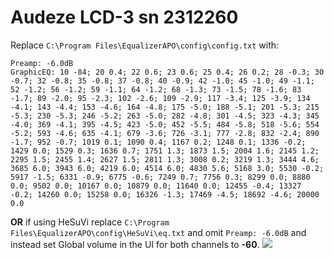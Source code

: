 # Audeze LCD-3 sn 2312260
Replace `C:\Program Files\EqualizerAPO\config\config.txt` with:
```
Preamp: -6.0dB
GraphicEQ: 10 -84; 20 0.4; 22 0.6; 23 0.6; 25 0.4; 26 0.2; 28 -0.3; 30 -0.7; 32 -0.8; 35 -0.8; 37 -0.8; 40 -0.9; 42 -1.0; 45 -1.0; 49 -1.1; 52 -1.2; 56 -1.2; 59 -1.1; 64 -1.2; 68 -1.3; 73 -1.5; 78 -1.6; 83 -1.7; 89 -2.0; 95 -2.3; 102 -2.6; 109 -2.9; 117 -3.4; 125 -3.9; 134 -4.1; 143 -4.4; 153 -4.6; 164 -4.8; 175 -5.0; 188 -5.1; 201 -5.3; 215 -5.3; 230 -5.3; 246 -5.2; 263 -5.0; 282 -4.8; 301 -4.5; 323 -4.3; 345 -4.0; 369 -4.1; 395 -4.5; 423 -5.0; 452 -5.5; 484 -5.8; 518 -5.6; 554 -5.2; 593 -4.6; 635 -4.1; 679 -3.6; 726 -3.1; 777 -2.8; 832 -2.4; 890 -1.7; 952 -0.7; 1019 0.1; 1090 0.4; 1167 0.2; 1248 0.1; 1336 -0.2; 1429 0.0; 1529 0.3; 1636 0.7; 1751 1.3; 1873 1.5; 2004 1.6; 2145 1.2; 2295 1.5; 2455 1.4; 2627 1.5; 2811 1.3; 3008 0.2; 3219 1.3; 3444 4.6; 3685 6.0; 3943 6.0; 4219 6.0; 4514 6.0; 4830 5.6; 5168 3.0; 5530 -0.2; 5917 -1.5; 6331 -0.9; 6775 -0.6; 7249 0.7; 7756 0.3; 8299 0.0; 8880 0.0; 9502 0.0; 10167 0.0; 10879 0.0; 11640 0.0; 12455 -0.4; 13327 -0.2; 14260 0.0; 15258 0.0; 16326 -1.3; 17469 -4.5; 18692 -4.6; 20000 0.0
```
**OR** if using HeSuVi replace `C:\Program Files\EqualizerAPO\config\HeSuVi\eq.txt` and omit `Preamp: -6.0dB` and instead set Global volume in the UI for both channels to **-60**.
![](https://raw.githubusercontent.com/jaakkopasanen/AutoEq/master/results/Innerfidelity%202017/innerfidelity/onear/Audeze%20LCD-3%20sn%202312260/Audeze%20LCD-3%20sn%202312260.png)
